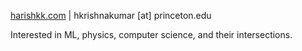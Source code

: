 [harishkk.com](http://harishkk.com) | hkrishnakumar [at] princeton.edu

Interested in ML, physics, computer science, and their intersections.
